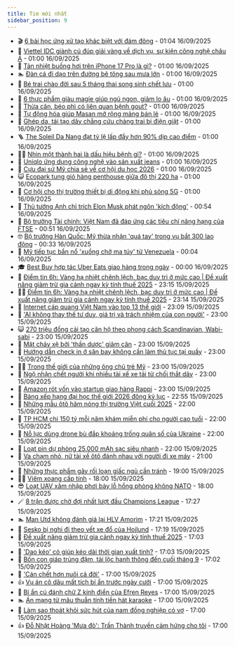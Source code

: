 ```yaml
---
title: Tim mới nhất
sidebar_position: 9
---
```


<!-- vnexpress-tin-moi-nhat:START -->
- 🎬 [6 bài học ứng xử tạo khác biệt với đám đông](https://vnexpress.net/6-bai-hoc-ung-xu-tao-khac-biet-voi-dam-dong-4939484.html) - 01:04 16/09/2025
- 🐎 [Viettel IDC giành cú đúp giải vàng về dịch vụ, sự kiện công nghệ châu Á](https://vnexpress.net/viettel-idc-gianh-cu-dup-giai-vang-ve-dich-vu-su-kien-cong-nghe-chau-a-4939345.html) - 01:00 16/09/2025
- 🦍 [Tản nhiệt buồng hơi trên iPhone 17 Pro là gì?](https://vnexpress.net/tan-nhiet-buong-hoi-tren-iphone-17-pro-la-gi-4939341.html) - 01:00 16/09/2025
- 🏊 [Đàn cá đi dạo trên đường bê tông sau mưa lớn](https://vnexpress.net/thu-gian-video-hai-chuyen-la-dan-ca-di-dao-tren-duong-be-tong-sau-mua-lon-4938346.html) - 01:00 16/09/2025
- 🎊 [Bé trai chào đời sau 5 tháng thai song sinh chết lưu](https://vnexpress.net/be-trai-chao-doi-sau-5-thang-thai-song-sinh-chet-luu-4939478.html) - 01:00 16/09/2025
- 🎃 [6 thực phẩm giàu magie giúp ngủ ngon, giảm lo âu](https://vnexpress.net/6-thuc-pham-giau-magie-giup-ngu-ngon-giam-lo-au-4939476.html) - 01:00 16/09/2025
- 🧰 [Thừa cân, béo phì có liên quan bệnh gout?](https://vnexpress.net/thua-can-beo-phi-co-lien-quan-benh-gout-4939473.html) - 01:00 16/09/2025
- 🔭 [Tự động hóa giúp Masan mở rộng mảng bán lẻ](https://vnexpress.net/tu-dong-hoa-giup-masan-mo-rong-mang-ban-le-4939450.html) - 01:00 16/09/2025
- 🫶 [Ghép da, tái tạo dây chằng cứu chàng trai bị điện giật](https://vnexpress.net/ghep-da-tai-tao-day-chang-cuu-chang-trai-bi-dien-giat-4939445.html) - 01:00 16/09/2025
- 🪜 [The Soleil Da Nang đạt tỷ lệ lấp đầy hơn 90% dịp cao điểm](https://vnexpress.net/the-soleil-da-nang-dat-ty-le-lap-day-hon-90-dip-cao-diem-4939410.html) - 01:00 16/09/2025
- 👨‍🏫 [Nhìn một thành hai là dấu hiệu bệnh gì?](https://vnexpress.net/nhin-mot-thanh-hai-la-dau-hieu-benh-gi-4939389.html) - 01:00 16/09/2025
- 🎊 [Uniqlo ứng dụng công nghệ vào sản xuất jeans](https://vnexpress.net/uniqlo-ung-dung-cong-nghe-vao-san-xuat-jeans-4939200.html) - 01:00 16/09/2025
- 🎊 [Cựu đại sứ Mỹ chia sẻ về cơ hội du học 2026](https://vnexpress.net/cuu-dai-su-my-chia-se-ve-co-hoi-du-hoc-2026-4939196.html) - 01:00 16/09/2025
- 😺 [Ecopark tung giỏ hàng penthouse giữa đô thị 220 ha](https://vnexpress.net/ecopark-tung-gio-hang-penthouse-giua-do-thi-220-ha-4938420.html) - 01:00 16/09/2025
- 🐘 [Cơ hội cho thị trường thiết bị di động khi phủ sóng 5G](https://vnexpress.net/co-hoi-cho-thi-truong-thiet-bi-di-dong-khi-phu-song-5g-4937028.html) - 01:00 16/09/2025
- 🌁 [Thủ tướng Anh chỉ trích Elon Musk phát ngôn &#39;kích động&#39;](https://vnexpress.net/thu-tuong-anh-chi-trich-elon-musk-phat-ngon-kich-dong-4939479.html) - 00:54 16/09/2025
- 🐲 [Bộ trưởng Tài chính: Việt Nam đã đáp ứng các tiêu chí nâng hạng của FTSE](https://vnexpress.net/bo-truong-tai-chinh-viet-nam-da-dap-ung-cac-tieu-chi-nang-hang-cua-ftse-4939493.html) - 00:51 16/09/2025
- 🤓 [Bộ trưởng Hàn Quốc: Mỹ thừa nhận &#39;quá tay&#39; trong vụ bắt 300 lao động](https://vnexpress.net/bo-truong-han-quoc-my-thua-nhan-qua-tay-trong-vu-bat-300-lao-dong-4939471.html) - 00:33 16/09/2025
- 💪 [Mỹ tiếp tục bắn nổ &#39;xuồng chở ma túy&#39; từ Venezuela](https://vnexpress.net/my-tiep-tuc-ban-no-xuong-cho-ma-tuy-tu-venezuela-4939466.html) - 00:04 16/09/2025
- 🎓 [Best Buy hợp tác Uber Eats giao hàng trong ngày](https://vnexpress.net/best-buy-hop-tac-uber-eats-giao-hang-trong-ngay-4936829.html) - 00:00 16/09/2025
- 🫣 [Điểm tin 6h: Vàng hạ nhiệt chênh lệch, bạc duy trì ở mức cao | Đề xuất nâng giảm trừ gia cảnh ngay kỳ tính thuế 2025](https://vnexpress.net/diem-tin-6h-vang-ha-nhiet-chenh-lech-bac-duy-tri-o-muc-cao-de-xuat-nang-giam-tru-gia-canh-ngay-ky-tinh-thue-2025-4939470.html) - 23:15 15/09/2025
- 🧑‍💻 [Điểm tin 6h: Vàng hạ nhiệt chênh lệch, bạc duy trì ở mức cao | Đề xuất nâng giảm trừ gia cảnh ngay kỳ tính thuế 2025](https://vnexpress.net/diem-tin-6h-vang-ha-nhiet-chenh-lech-bac-duy-tri-o-muc-cao-de-xuat-nang-giam-tru-gia-canh-ngay-ky-tinh-thue-2025-4939469.html) - 23:14 15/09/2025
- 🐲 [Internet cáp quang Việt Nam vào top 13 thế giới](https://vnexpress.net/internet-cap-quang-viet-nam-vao-top-13-the-gioi-4939423.html) - 23:09 15/09/2025
- 🌝 [&#39;AI không thay thế tư duy, giá trị và trách nhiệm của con người&#39;](https://vnexpress.net/ai-khong-thay-the-tu-duy-gia-tri-va-trach-nhiem-cua-con-nguoi-4939384.html) - 23:00 15/09/2025
- 😺 [270 triệu đồng cải tạo căn hộ theo phong cách Scandinavian, Wabi-sabi](https://vnexpress.net/270-trieu-dong-cai-tao-can-ho-theo-phong-cach-scandinavian-wabi-sabi-4939288.html) - 23:00 15/09/2025
- 🐎 [Mặt chảy xệ bởi &#39;thần dược&#39; giảm cân](https://vnexpress.net/mat-chay-xe-boi-than-duoc-giam-can-4939214.html) - 23:00 15/09/2025
- 🎡 [Hướng dẫn check in ở sân bay không cần làm thủ tục tại quầy](https://vnexpress.net/huong-dan-check-in-o-san-bay-khong-can-lam-thu-tuc-tai-quay-4939068.html) - 23:00 15/09/2025
- 👨‍🏫 [Trong thế giới của những ông chủ trẻ Mỹ](https://vnexpress.net/trong-the-gioi-cua-nhung-ong-chu-tre-my-4938879.html) - 23:00 15/09/2025
- 🦆 [Ngộ nhận chết người khi nhiều tài xế xe tải từ chối thắt dây](https://vnexpress.net/ngo-nhan-chet-nguoi-khi-nhieu-tai-xe-xe-tai-tu-choi-that-day-4939204.html) - 23:00 15/09/2025
- 🚦 [Amazon rót vốn vào startup giao hàng Rappi](https://vnexpress.net/amazon-rot-von-vao-startup-giao-hang-rappi-4937431.html) - 23:00 15/09/2025
- 💫 [Bảng xếp hạng đại học thế giới 2026 đông kỷ lục](https://vnexpress.net/bang-xep-hang-dai-hoc-the-gioi-2026-dong-ky-luc-4939312.html) - 22:55 15/09/2025
- 🎉 [Những mẫu ôtô hâm nóng thị trường Việt cuối 2025](https://vnexpress.net/nhung-mau-oto-ham-nong-thi-truong-viet-cuoi-2025-4939146.html) - 22:00 15/09/2025
- 🌋 [TP HCM chi 150 tỷ mỗi năm khám miễn phí cho người cao tuổi](https://vnexpress.net/tp-hcm-chi-150-ty-moi-nam-kham-mien-phi-cho-nguoi-cao-tuoi-4938924.html) - 22:00 15/09/2025
- 🤖 [Nỗ lực dùng drone bù đắp khoảng trống quân số của Ukraine](https://vnexpress.net/no-luc-dung-drone-bu-dap-khoang-trong-quan-so-cua-ukraine-4931263.html) - 22:00 15/09/2025
- 🦏 [Loạt pin dự phòng 25.000 mAh sạc siêu nhanh](https://vnexpress.net/loat-pin-du-phong-25-000-mah-sac-sieu-nhanh-4937142.html) - 22:00 15/09/2025
- 🦩 [Va chạm nhỏ, nữ tài xế ôtô đánh nhau với người đi xe máy](https://vnexpress.net/va-cham-nho-nu-tai-xe-oto-danh-nhau-voi-nguoi-di-xe-may-4939072.html) - 21:00 15/09/2025
- 👺 [Những thực phẩm gây rối loạn giấc ngủ cần tránh](https://vnexpress.net/nhung-thuc-pham-gay-roi-loan-giac-ngu-can-tranh-4938851.html) - 19:00 15/09/2025
- 🧑‍🏫 [Viêm xoang cấp tính](https://vnexpress.net/suc-khoe/cam-nang/viem-xoang-cap-tinh-368) - 18:00 15/09/2025
- 😎 [Loạt UAV xâm nhập phơi bày lỗ hổng phòng không NATO](https://vnexpress.net/loat-uav-xam-nhap-phoi-bay-lo-hong-phong-khong-nato-4939163.html) - 18:00 15/09/2025
- 🪄 [8 trận được chờ đợi nhất lượt đầu Champions League](https://vnexpress.net/8-tran-duoc-cho-doi-nhat-luot-dau-champions-league-4939461.html) - 17:27 15/09/2025
- 🏊 [Man Utd không đánh giá lại HLV Amorim](https://vnexpress.net/man-utd-khong-danh-gia-lai-hlv-amorim-4939459.html) - 17:21 15/09/2025
- 💃 [Sesko bị nghi đi theo vết xe đổ của Hojlund](https://vnexpress.net/sesko-bi-nghi-di-theo-vet-xe-do-cua-hojlund-4939258.html) - 17:19 15/09/2025
- 🦆 [Đề xuất nâng giảm trừ gia cảnh ngay kỳ tính thuế 2025](https://vnexpress.net/de-xuat-nang-giam-tru-gia-canh-ngay-ky-tinh-thue-2025-4939254.html) - 17:03 15/09/2025
- 🎊 [&#39;Dao kéo&#39; có giúp kéo dài thời gian xuất tinh?](https://vnexpress.net/dao-keo-co-giup-keo-dai-thoi-gian-xuat-tinh-4938910.html) - 17:03 15/09/2025
- 👺 [Bốn con giáp trúng đậm, tài lộc hanh thông đến cuối tháng 9](https://vnexpress.net/van-may-12-con-giap-con-giap-may-man-hom-nay-bon-con-giap-trung-dam-tai-loc-hanh-thong-den-cuoi-thang-9-4939348.html) - 17:02 15/09/2025
- 🎡 [&#39;Cán chết hơn nuôi cả đời&#39;](https://vnexpress.net/can-chet-hon-nuoi-ca-doi-4939432.html) - 17:00 15/09/2025
- 👍 [Vụ án cô dâu mất tích bí ẩn trước ngày cưới](https://vnexpress.net/vu-an-co-dau-mat-tich-bi-an-truoc-ngay-cuoi-4939413.html) - 17:00 15/09/2025
- 🐎 [Bí ẩn cú đánh chữ Z kinh điển của Efren Reyes](https://vnexpress.net/bi-an-cu-danh-chu-z-kinh-dien-cua-efren-reyes-4939411.html) - 17:00 15/09/2025
- 🏊 [Án mạng từ mâu thuẫn tính tiền hát karaoke](https://vnexpress.net/an-mang-tu-mau-thuan-tinh-tien-hat-karaoke-4939375.html) - 17:00 15/09/2025
- 🦩 [Làm sao thoát khỏi sức hút của nam đồng nghiệp có vợ](https://vnexpress.net/co-tinh-cam-voi-dong-nghiep-co-vo-lam-sao-thoat-khoi-suc-hut-cua-nam-dong-nghiep-co-vo-4939352.html) - 17:00 15/09/2025
- 👍 [Đỗ Nhật Hoàng &#39;Mưa đỏ&#39;: Trấn Thành truyền cảm hứng cho tôi](https://vnexpress.net/do-nhat-hoang-mua-do-tran-thanh-truyen-cam-hung-cho-toi-4939324.html) - 17:00 15/09/2025<!-- vnexpress-tin-moi-nhat:END -->
